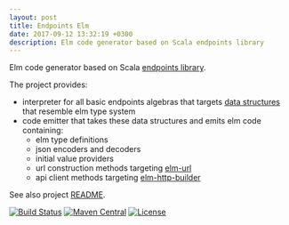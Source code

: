 ```yaml
---
layout: post
title: Endpoints Elm
date: 2017-09-12 13:32:19 +0300
description: Elm code generator based on Scala endpoints library
---
```


Elm code generator based on Scala [endpoints library](https://github.com/julienrf/endpoints).

The project provides:
- interpreter for all basic endpoints algebras that targets [data structures](src/main/scala/io/scalaland/endpoints/elm/model) that resemble elm type system
- code emitter that takes these data structures and emits elm code containing:
  - elm type definitions
  - json encoders and decoders
  - initial value providers
  - url construction methods targeting [elm-url](https://github.com/elm/url)
  - api client methods targeting [elm-http-builder](https://github.com/lukewestby/elm-http-builder)

See also project [README](https://github.com/scalalandio/endpoints-elm/blob/master/README.md).

[![Build Status](https://travis-ci.org/scalalandio/endpoints-elm.svg?branch=master)](https://travis-ci.org/scalalandio/endpoints-elm)
[![Maven Central](https://img.shields.io/maven-central/v/io.scalaland/endpoints-elm_2.12.svg)](http://search.maven.org/#search%7Cga%7C1%7Cendpoints-elm)
[![License](http://img.shields.io/:license-Apache%202-green.svg)](http://www.apache.org/licenses/LICENSE-2.0.txt)